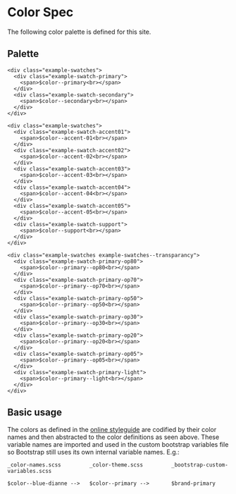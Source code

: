 ﻿# Color Spec

The following color palette is defined for this site.

## Palette

```example
<div class="example-swatches">
  <div class="example-swatch-primary">
    <span>$color--primary<br></span>
  </div>
  <div class="example-swatch-secondary">
    <span>$color--secondary<br></span>
  </div>
</div>

<div class="example-swatches">
  <div class="example-swatch-accent01">
    <span>$color--accent-01<br></span>
  </div>
  <div class="example-swatch-accent02">
    <span>$color--accent-02<br></span>
  </div>
  <div class="example-swatch-accent03">
    <span>$color--accent-03<br></span>
  </div>
  <div class="example-swatch-accent04">
    <span>$color--accent-04<br></span>
  </div>
  <div class="example-swatch-accent05">
    <span>$color--accent-05<br></span>
  </div>
  <div class="example-swatch-support">
    <span>$color--support<br></span>
  </div>
</div>

<div class="example-swatches example-swatches--transparancy">
  <div class="example-swatch-primary-op80">
    <span>$color--primary--op80<br></span>
  </div>
  <div class="example-swatch-primary-op70">
    <span>$color--primary--op70<br></span>
  </div>
  <div class="example-swatch-primary-op50">
    <span>$color--primary--op50<br></span>
  </div>
  <div class="example-swatch-primary-op30">
    <span>$color--primary--op30<br></span>
  </div>
  <div class="example-swatch-primary-op20">
    <span>$color--primary--op20<br></span>
  </div>
  <div class="example-swatch-primary-op05">
    <span>$color--primary--op05<br></span>
  </div>
  <div class="example-swatch-primary-light">
    <span>$color--primary--light<br></span>
  </div>
</div>
```


## Basic usage
The colors as defined in the [online styleguide](https://app.frontify.com/document/79284#/basics/colors) are codified by their color names and then abstracted to the color definitions as seen above.
These variable names are imported and used in the custom bootstrap variables file so Bootstrap still uses its own internal variable names. E.g.:

```pre
_color-names.scss         _color-theme.scss         _bootstrap-custom-variables.scss

$color--blue-dianne -->   $color--primary -->       $brand-primary
```
